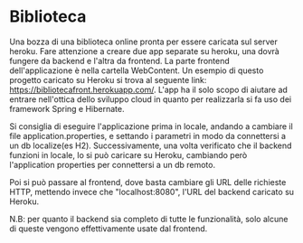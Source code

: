 # Biblioteca
Una bozza di una biblioteca online pronta per essere caricata sul server heroku.
Fare attenzione a creare due app separate su heroku, una dovrà fungere da backend e l'altra da frontend.
La parte frontend dell'applicazione è nella cartella WebContent.
Un esempio di questo progetto caricato su Heroku si trova al seguente link: https://bibliotecafront.herokuapp.com/.
L'app ha il solo scopo di aiutare ad entrare nell'ottica dello sviluppo cloud in quanto per realizzarla si fa uso dei framework Spring e Hibernate.

Si consiglia di eseguire l'applicazione prima in locale, andando a cambiare il file application.properties, e settando i parametri in modo da connettersi a un db localize(es H2).
Successivamente, una volta verificato che il backend funzioni in locale, lo si può caricare su Heroku, cambiando però l'application properties per connettersi a un db remoto.

Poi si può passare al frontend, dove basta cambiare gli URL delle richieste HTTP, mettendo invece che "localhost:8080", l'URL del backend caricato su Heroku.

N.B: per quanto il backend sia completo di tutte le funzionalità, solo alcune di queste vengono effettivamente usate dal frontend.
